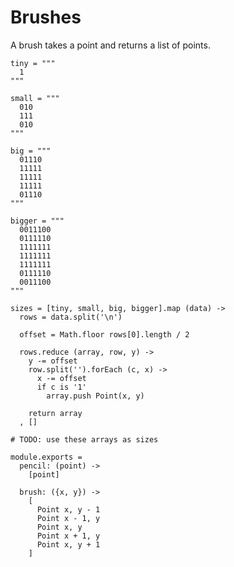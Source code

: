 Brushes
=======

A brush takes a point and returns a list of points.

    tiny = """
      1
    """
    
    small = """
      010
      111
      010
    """

    big = """
      01110
      11111
      11111
      11111
      01110
    """

    bigger = """
      0011100
      0111110
      1111111
      1111111
      1111111
      0111110
      0011100
    """
    
    sizes = [tiny, small, big, bigger].map (data) ->
      rows = data.split('\n')

      offset = Math.floor rows[0].length / 2

      rows.reduce (array, row, y) ->
        y -= offset
        row.split('').forEach (c, x) ->
          x -= offset
          if c is '1'
            array.push Point(x, y)

        return array
      , []

    # TODO: use these arrays as sizes

    module.exports =
      pencil: (point) ->
        [point]

      brush: ({x, y}) ->
        [
          Point x, y - 1
          Point x - 1, y
          Point x, y
          Point x + 1, y
          Point x, y + 1
        ]
